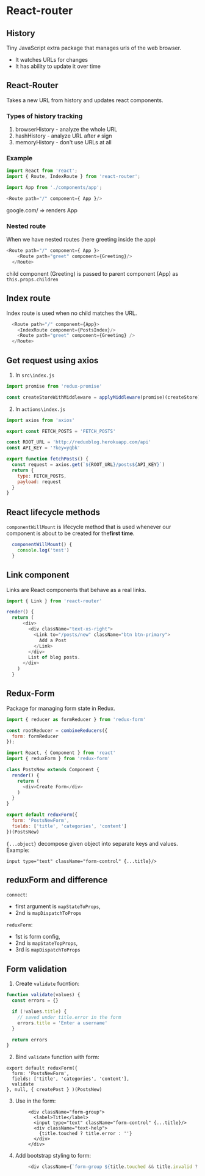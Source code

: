 # React-router

## History

Tiny JavaScript extra package that manages urls of the web browser.
- It watches URLs for changes
- It has ability to update it over time

## React-Router

Takes a new URL from history and updates react components.

### Types of history tracking
1. browserHistory - analyze the whole URL
2. hashHistory - analyze URL after `#` sign
3. memoryHistory - don't use URLs at all


### Example 
```javascript
import React from 'react';
import { Route, IndexRoute } from 'react-router';

import App from './components/app';

<Route path="/" component={ App }/>
```
google.com/  ⇒  renders App

### Nested route

When we have nested routes (here greeting inside the app)
```javascript
<Route path="/" component={ App }>
    <Route path="greet" component={Greeting}/>
  </Route>
```
child component (Greeting) is passed to parent component (App) as `this.props.children`


## Index route

Index route is used when no child matches the URL.

```javascript
  <Route path="/" component={App}>
    <IndexRoute component={PostsIndex}/>
    <Route path="greet" component={Greeting} />
  </Route>
```

## Get request using axios


1. In `src\index.js` 
```javascript
import promise from 'redux-promise'

const createStoreWithMiddleware = applyMiddleware(promise)(createStore);
```

2. In `actions\index.js`
```javascript
import axios from 'axios'

export const FETCH_POSTS = 'FETCH_POSTS'

const ROOT_URL = 'http://reduxblog.herokuapp.com/api'
const API_KEY = '?key=yqbk'

export function fetchPosts() {
  const request = axios.get(`${ROOT_URL}/posts${API_KEY}`)
  return {
    type: FETCH_POSTS,
    payload: request
  }
}
```

## React lifecycle methods

`componentWillMount` is lifecycle method that is used whenever our component is about to be created for the**first time**.

```javascript
  componentWillMount() {
    console.log('test')
  }
```

## Link component

Links are React components that behave as a real links.

```javascript
import { Link } from 'react-router'
```

```javascript
render() {
  return (
      <div>
        <div className="text-xs-right">
          <Link to="/posts/new" className="btn btn-primary">
            Add a Post
          </Link>
        </div>
        List of blog posts.
      </div>
    )
  }
```


## Redux-Form

Package for managing form state in Redux.


```javascript
import { reducer as formReducer } from 'redux-form'

const rootReducer = combineReducers({
  form: formReducer
});
```

```javascript
import React, { Component } from 'react'
import { reduxForm } from 'redux-form'

class PostsNew extends Component {
  render() {
    return (
      <div>Create Form</div>
    )
  }
}

export default reduxForm({
  form: 'PostsNewForm',
  fields: ['title', 'categories', 'content']
})(PostsNew)
```

`{...object}` decompose given object into separate keys and values. Example:
```javasript
input type="text" className="form-control" {...title}/>
```

## reduxForm and difference

`connect`: 
- first argument is `mapStateToProps`, 
- 2nd is `mapDispatchToProps`

`reduxForm`: 
- 1st is form config, 
- 2nd is `mapStateTopProps`, 
- 3rd is `mapDispatchToProps`

## Form validation

1. Create `validate` fucntion:

```javascript
function validate(values) {
  const errors = {}

  if (!values.title) {
    // saved under title.error in the form
    errors.title = 'Enter a username'
  }

  return errors
}
```

2. Bind `validate` function with form:

```javasript
export default reduxForm({
  form: 'PostsNewForm',
  fields: ['title', 'categories', 'content'],
  validate
}, null, { createPost } )(PostsNew)
```

3. Use in the form:

```javasript
        <div className="form-group">
          <label>Title</label>
          <input type="text" className="form-control" {...title}/>
          <div className="text-help">
            {title.touched ? title.error : ''}
          </div>
        </div>
```

4. Add bootstrap styling to form:

```javascript
        <div className={`form-group ${title.touched && title.invalid ? 'has-danger' : '' }`}>
```
